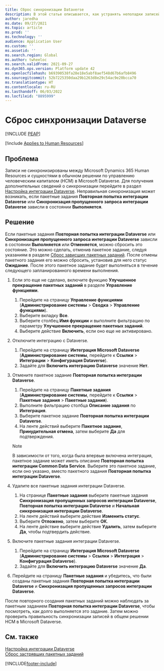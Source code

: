 ```yaml
---
title: Сброс синхронизации Dataverse
description: В этой статье описывается, как устранять неполадки записей, которые не синхронизируются правильно между Microsoft Dynamics 365 Human Resources и стандартным решением управления человеческим капиталом (HCM) в Microsoft Dataverse.
author: jaredha
ms.date: 09/27/2021
ms.topic: article
ms.prod: ''
ms.technology: ''
audience: Application User
ms.custom: ''
ms.assetid: ''
ms.search.region: Global
ms.author: twheeloc
ms.search.validFrom: 2021-09-27
ms.dyn365.ops.version: Platform update 42
ms.openlocfilehash: b69390538fa28e18e5abf8aef548d67b6afb8496
ms.sourcegitcommit: 52b7225350daa29b1263d8e29c54ac9e20bcca70
ms.translationtype: HT
ms.contentlocale: ru-RU
ms.lasthandoff: 06/03/2022
ms.locfileid: "8895999"
---
```

# <a name="reset-dataverse-synchronization"></a>Сброс синхронизации Dataverse


[!INCLUDE [PEAP](../includes/peap-2.md)]

[!include [Applies to Human Resources](../includes/applies-to-hr.md)]

## <a name="issue"></a>Проблема

Записи не синхронизированы между Microsoft Dynamics 365 Human Resources и сущностями в обычном решении по управлению человеческим капиталом (HCM) в Microsoft Dataverse. Для получения дополнительных сведений о синхронизации перейдите в раздел [Настройка интеграции Dataverse](hr-admin-integration-common-data-service.md). Неправильная синхронизация может возникать, если пакетные задания **Повторная попытка интеграции Dataverse** или **Синхронизация пропущенного запроса интеграции Dataverse** зависли в состоянии **Выполняется**.

## <a name="resolution"></a>Решение

Если пакетные задания **Повторная попытка интеграции Dataverse** или **Синхронизация пропущенного запроса интеграции Dataverse** зависли в состоянии **Выполняется** или **Отменяется**, можно сбросить это состояние. Это можно сделать, отменив пакетное задание, следуя указаниям в разделе [Сброс зависших пакетных заданий](hr-admin-troubleshooting-batch-execution.md). После отмены пакетного задания его можно сбросить, установив для него статус **Ожидание**. После этого пакетное задание будет выполняться в течение следующего запланированного времени выполнения.

1. Если это еще не сделано, включите функцию **Улучшенное прекращение пакетных заданий** в разделе **Управление функциями**.
   1. Перейдите на страницу **Управление функциями** (**Администрирование системы** > **Сводка** > **Управление функциями**).
   2. Выберите вкладку **Все**.
   3. Выберите столбец **Имя функции** и выполните фильтрацию по параметру **Улучшенное прекращение пакетных заданий**.
   4. Выберите действие **Включить**, если оно еще не активировано.

2. Отключите интеграцию с Dataverse.
   1. Перейдите на страницу **Интеграция Microsoft Dataverse** (**Администрирование системы**, перейдите к **Ссылки** > **Интеграции** > **Конфигурация Dataverse**).
   2. Задайте для **Включить интеграцию Dataverse** значение **Нет**.

3. Отмените пакетное задание **Повторная попытка интеграции Dataverse**.
   1. Перейдите на страницу **Пакетные задания** (**Администрирование системы**, перейдите к **Ссылки** > **Пакетные задания** > **Пакетные задания**).
   2. Выполните фильтрацию столбца **Описание задания** по **Интеграция**.
   3. Выберите пакетное задание **Повторная попытка интеграции Dataverse**.
   4. На ленте действий выберите **Пакетное задание**, **Принудительная отмена**, затем выберите **Да** для подтверждения.

   > [!NOTE]
   > В зависимости от того, когда была впервые включена интеграция, пакетное задание может иметь описание **Повторная попытка интеграции Common Data Service**. Выберите это пакетное задание, если оно указано, вместо пакетного задания **Повторная попытка интеграции Dataverse**.

4. Удалите все пакетные задания интеграции Dataverse.
   1. На странице **Пакетные задания** выберите пакетные задания **Синхронизация пропущенных запросов интеграции Dataverse**, **Повторная попытка интеграции Dataverse** и **Начальная синхронизация интеграции Dataverse**.
   2. На ленте действий выберите действие **Изменить статус**. 
   3. Выберите **Отложено**, затем выберите **ОК**.
   4. На ленте действие выберите действие **Удалить**, затем выберите **Да**, чтобы подтвердить действие.

5. Включите пакетные задания интеграции Dataverse.
   1. Перейдите на страницу **Интеграция Microsoft Dataverse** (**Администрирование системы** > **Ссылки** > **Интеграция** > **Конфигурация Dataverse**).
   2. Задайте для **Включить интеграцию Dataverse** значение **Да**.

6. Перейдите на страницу **Пакетные задания** и убедитесь, что были созданы пакетные задания **Повторная попытка интеграции Dataverse** и **Синхронизация пропущенных запросов интеграции Dataverse**.

После повторного создания пакетных заданий можно наблюдать за пакетным заданием **Повторная попытка интеграции Dataverse**, чтобы посмотреть, как долго выполняется это задание. Затем можно проверить правильность синхронизации записей в общем решении HCM в Microsoft Dataverse.

## <a name="see-also"></a>См. также

[Настройка интеграции Dataverse](hr-admin-integration-common-data-service.md)<br>
[Сброс застрявших пакетных заданий](hr-admin-troubleshooting-batch-execution.md)


[!INCLUDE[footer-include](../includes/footer-banner.md)]
